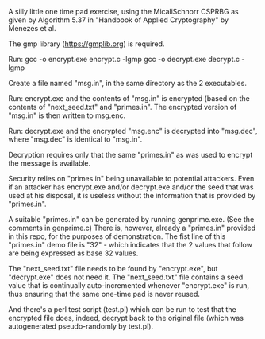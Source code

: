 
A silly little one time pad exercise, using the MicaliSchnorr CSPRBG as given by Algorithm 5.37 in
"Handbook of Applied Cryptography" by Menezes et al.

The gmp library (https://gmplib.org) is required.

Run:
gcc -o encrypt.exe encrypt.c -lgmp
gcc -o decrypt.exe decrypt.c -lgmp

Create a file named "msg.in", in the same directory as the 2 executables.

Run:
encrypt.exe
and the contents of "msg.in" is encrypted (based on the contents of "next_seed.txt" and "primes.in".
The encrypted version of "msg.in" is then written to msg.enc.

Run:
decrypt.exe
and the encrypted "msg.enc" is decrypted into "msg.dec", where "msg.dec" is identical to "msg.in".

Decryption requires only that the same "primes.in" as was used to encrypt the message is available.

Security relies on "primes.in" being unavailable to potential attackers.
Even if an attacker has encrypt.exe and/or decrypt.exe and/or the seed that was used at his disposal,
it is useless without the information that is provided by "primes.in".

A suitable "primes.in" can be generated by running genprime.exe. (See the comments in genprime.c)
There is, however, already a "primes.in" provided in this repo, for the purposes of demonstration.
The fist line of this "primes.in" demo file is "32" - which indicates that the 2 values that follow
are being expressed as base 32 values.

The "next_seed.txt" file needs to be found by "encrypt.exe", but "decrypt.exe" does not need it.
The "next_seed.txt" file contains a seed value that is continually auto-incremented whenever
"encrypt.exe" is run, thus ensuring that the same one-time pad is never reused.

And there's a perl test script (test.pl) which can be run to test that the encrypted file does,
indeed, decrypt back to the original file (which was autogenerated pseudo-randomly by test.pl).



